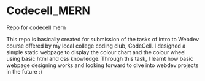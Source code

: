 # Codecell_MERN
Repo for codecell mern 

This repo is basically created for submission of the tasks of intro to Webdev course offered by my local college coding club, CodeCell.
I designed a simple static webpage to display the colour chart and the colour wheel using basic html and css knowledge.
Through this task, I learnt how basic webpage designing works and looking forward to dive into webdev projects in the future :)
